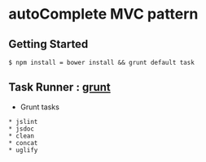 # autoComplete MVC pattern

## Getting Started

```
$ npm install = bower install && grunt default task
```

## Task Runner : [grunt](http://gruntjs.com/)

* Grunt tasks

```
* jslint
* jsdoc
* clean
* concat
* uglify
```